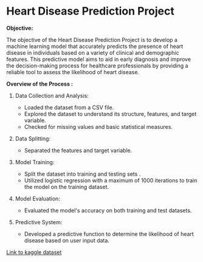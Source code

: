# **Heart Disease Prediction Project**

**Objective:**

The objective of the Heart Disease Prediction Project is to develop a machine learning model that accurately predicts the presence of heart disease in individuals based on a variety of clinical and demographic features. This predictive model aims to aid in early diagnosis and improve the decision-making process for healthcare professionals by providing a reliable tool to assess the likelihood of heart disease.

**Overview of the Process :**

1. Data Collection and Analysis:

   * Loaded the dataset from a CSV file.
   * Explored the dataset to understand its structure, features, and target variable.
   * Checked for missing values and basic statistical measures.

2. Data Splitting:

   * Separated the features and target variable.

3. Model Training:

   * Split the dataset into training and testing sets .
   * Utilized logistic regression with a maximum of 1000 iterations to train the model on the training dataset.

4. Model Evaluation:

   * Evaluated the model's accuracy on both training and test datasets.

5. Predictive System:

   * Developed a predictive function to determine the likelihood of heart disease based on user input data.

[Link to kaggle dataset](https://www.kaggle.com/datasets/cherngs/heart-disease-cleveland-uci)
